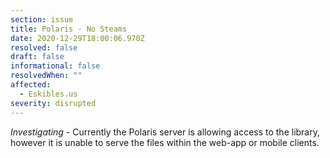```yaml
---
section: issue
title: Polaris - No Steams
date: 2020-12-29T18:00:06.970Z
resolved: false
draft: false
informational: false
resolvedWhen: ""
affected:
  - Eskibles.us
severity: disrupted
---
```

*Investigating* - Currently the Polaris server is allowing access to the library, however it is unable to serve the files within the web-app or mobile clients.